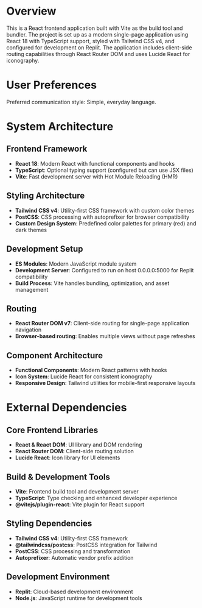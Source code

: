 # Overview

This is a React frontend application built with Vite as the build tool and bundler. The project is set up as a modern single-page application using React 18 with TypeScript support, styled with Tailwind CSS v4, and configured for development on Replit. The application includes client-side routing capabilities through React Router DOM and uses Lucide React for iconography.

# User Preferences

Preferred communication style: Simple, everyday language.

# System Architecture

## Frontend Framework
- **React 18**: Modern React with functional components and hooks
- **TypeScript**: Optional typing support (configured but can use JSX files)
- **Vite**: Fast development server with Hot Module Reloading (HMR)

## Styling Architecture
- **Tailwind CSS v4**: Utility-first CSS framework with custom color themes
- **PostCSS**: CSS processing with autoprefixer for browser compatibility
- **Custom Design System**: Predefined color palettes for primary (red) and dark themes

## Development Setup
- **ES Modules**: Modern JavaScript module system
- **Development Server**: Configured to run on host 0.0.0.0:5000 for Replit compatibility
- **Build Process**: Vite handles bundling, optimization, and asset management

## Routing
- **React Router DOM v7**: Client-side routing for single-page application navigation
- **Browser-based routing**: Enables multiple views without page refreshes

## Component Architecture
- **Functional Components**: Modern React patterns with hooks
- **Icon System**: Lucide React for consistent iconography
- **Responsive Design**: Tailwind utilities for mobile-first responsive layouts

# External Dependencies

## Core Frontend Libraries
- **React & React DOM**: UI library and DOM rendering
- **React Router DOM**: Client-side routing solution
- **Lucide React**: Icon library for UI elements

## Build & Development Tools
- **Vite**: Frontend build tool and development server
- **TypeScript**: Type checking and enhanced developer experience
- **@vitejs/plugin-react**: Vite plugin for React support

## Styling Dependencies
- **Tailwind CSS v4**: Utility-first CSS framework
- **@tailwindcss/postcss**: PostCSS integration for Tailwind
- **PostCSS**: CSS processing and transformation
- **Autoprefixer**: Automatic vendor prefix addition

## Development Environment
- **Replit**: Cloud-based development environment
- **Node.js**: JavaScript runtime for development tools